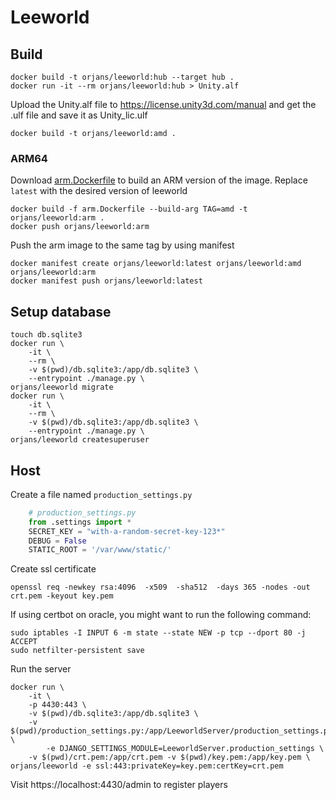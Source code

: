 # Leeworld

## Build

    docker build -t orjans/leeworld:hub --target hub .
    docker run -it --rm orjans/leeworld:hub > Unity.alf

Upload the Unity.alf file to https://license.unity3d.com/manual and get the .ulf file and save it as Unity_lic.ulf

    docker build -t orjans/leeworld:amd .

### ARM64

Download [arm.Dockerfile](arm.Dockerfile) to build an ARM version of the image. Replace `latest` with the desired version of leeworld

    docker build -f arm.Dockerfile --build-arg TAG=amd -t orjans/leeworld:arm .
    docker push orjans/leeworld:arm

Push the arm image to the same tag by using manifest

    docker manifest create orjans/leeworld:latest orjans/leeworld:amd orjans/leeworld:arm
    docker manifest push orjans/leeworld:latest

## Setup database

    touch db.sqlite3
    docker run \
        -it \
        --rm \
        -v $(pwd)/db.sqlite3:/app/db.sqlite3 \
        --entrypoint ./manage.py \
    orjans/leeworld migrate
    docker run \
        -it \
        --rm \
        -v $(pwd)/db.sqlite3:/app/db.sqlite3 \
        --entrypoint ./manage.py \
    orjans/leeworld createsuperuser


## Host

Create a file named `production_settings.py`

```python
    # production_settings.py
    from .settings import *
    SECRET_KEY = "with-a-random-secret-key-123*"
    DEBUG = False
    STATIC_ROOT = '/var/www/static/'
```

Create ssl certificate

    openssl req -newkey rsa:4096  -x509  -sha512  -days 365 -nodes -out crt.pem -keyout key.pem

If using certbot on oracle, you might want to run the following command:

    sudo iptables -I INPUT 6 -m state --state NEW -p tcp --dport 80 -j ACCEPT
    sudo netfilter-persistent save

Run the server

    docker run \
        -it \
        -p 4430:443 \
        -v $(pwd)/db.sqlite3:/app/db.sqlite3 \
        -v $(pwd)/production_settings.py:/app/LeeworldServer/production_settings.py \
            -e DJANGO_SETTINGS_MODULE=LeeworldServer.production_settings \
        -v $(pwd)/crt.pem:/app/crt.pem -v $(pwd)/key.pem:/app/key.pem \
    orjans/leeworld -e ssl:443:privateKey=key.pem:certKey=crt.pem

Visit https://localhost:4430/admin to register players